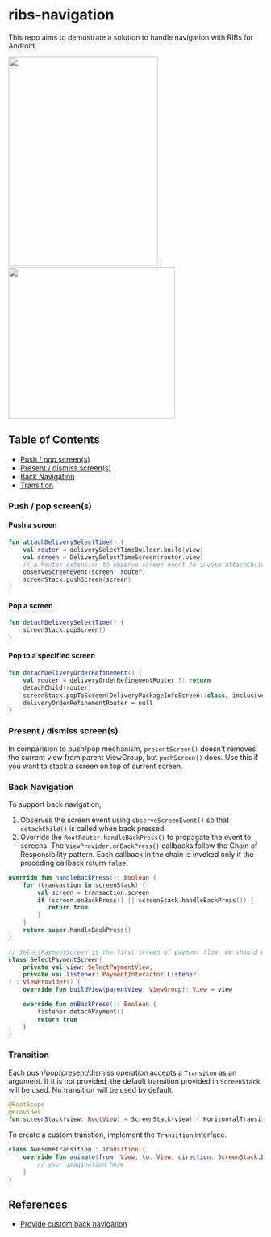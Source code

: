 # ribs-navigation

This repo aims to demostrate a solution to handle navigation with RIBs for Android. 

<img src="https://github.com/jaychang0917/ribs-navigation/blob/master/arts/demo.gif" width="296" height="414"> | <img src="https://github.com/jaychang0917/ribs-navigation/blob/master/arts/rib-tree.png" width="330" height="300">

## Table of Contents
* [Push / pop screen(s)](#push_pop)
* [Present / dismiss screen(s)](#present_dismiss)
* [Back Navigation](#back_nav)
* [Transition](#transition)

### <a name=push_pop>Push / pop screen(s)</a>
#### Push a screen
```kotlin
fun attachDeliverySelectTime() {
    val router = deliverySelectTimeBuilder.build(view)
    val screen = DeliverySelectTimeScreen(router.view)
    // a Router extension to observe screen event to invoke attachChild() / detachChild()
    observeScreenEvent(screen, router)
    screenStack.pushScreen(screen)
}
```
#### Pop a screen
```kotlin
fun detachDeliverySelectTime() {
    screenStack.popScreen()
}
```
#### Pop to a specified screen
```kotlin
fun detachDeliveryOrderRefinement() {
    val router = deliveryOrderRefinementRouter ?: return
    detachChild(router)
    screenStack.popToScreen(DeliveryPackageInfoScreen::class, inclusive = true)
    deliveryOrderRefinementRouter = null
}
```

### <a name=present_dismiss>Present / dismiss screen(s)</a>
In comparision to push/pop mechanism, `presentScreen()` doesn't removes the current view from parent ViewGroup, but `pushScreen()` does. Use this if you want to stack a screen on top of current screen.

### <a name=back_nav>Back Navigation</a>
To support back navigation, 

1. Observes the screen event using `observeScreenEvent()` so that `detachChild()` is called when back pressed.
2. Override the `RootRouter.handleBackPress()` to propagate the event to screens. The `ViewProvider.onBackPress()` callbacks follow the Chain of Responsibility pattern. Each callback in the chain is invoked only if the preceding callback return `false`.
```kotlin
override fun handleBackPress(): Boolean {
    for (transaction in screenStack) {
        val screen = transaction.screen
        if (screen.onBackPress() || screenStack.handleBackPress()) {
           return true
        }
    }
    return super.handleBackPress()
}
```
```kotlin
// SelectPaymentScreen is the first screen of payment flow, we should detach the viewless payment RIB along with this screen when back pressed.
class SelectPaymentScreen(
    private val view: SelectPaymentView,
    private val listener: PaymentInteractor.Listener
) : ViewProvider() {
    override fun buildView(parentView: ViewGroup): View = view

    override fun onBackPress(): Boolean {
        listener.detachPayment()
        return true
    }
}
```

### <a name=transition>Transition</a>
Each push/pop/present/dismiss operation accepts a `Transiton` as an argument. If it is not provided, the default transition provided in `ScreenStack` will be used. No transition will be used by default.
```kotlin
@RootScope
@Provides
fun screenStack(view: RootView) = ScreenStack(view) { HorizontalTransition() }
```

To create a custom transtion, implement the `Transition` interface.
```kotlin
class AwesomeTransition : Transition {
    override fun animate(from: View, to: View, direction: ScreenStack.Direction, onAnimationEnd: () -> Unit) {
        // your imagination here
    }
}
```

## References
* [Provide custom back navigation](https://developer.android.com/guide/navigation/navigation-custom-back)
